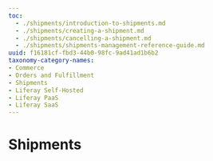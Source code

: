 ```yaml
---
toc:
  - ./shipments/introduction-to-shipments.md
  - ./shipments/creating-a-shipment.md
  - ./shipments/cancelling-a-shipment.md
  - ./shipments/shipments-management-reference-guide.md
uuid: f16181cf-fbd3-44b0-98fc-9ad41ad1b6b2
taxonomy-category-names:
- Commerce
- Orders and Fulfillment
- Shipments
- Liferay Self-Hosted
- Liferay PaaS
- Liferay SaaS
---
```

# Shipments
